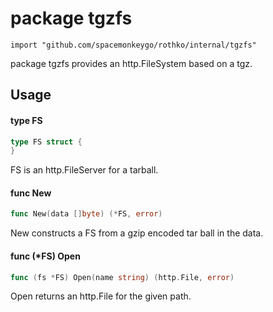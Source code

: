 # package tgzfs

`import "github.com/spacemonkeygo/rothko/internal/tgzfs"`

package tgzfs provides an http.FileSystem based on a tgz.

## Usage

#### type FS

```go
type FS struct {
}
```

FS is an http.FileServer for a tarball.

#### func  New

```go
func New(data []byte) (*FS, error)
```
New constructs a FS from a gzip encoded tar ball in the data.

#### func (*FS) Open

```go
func (fs *FS) Open(name string) (http.File, error)
```
Open returns an http.File for the given path.
